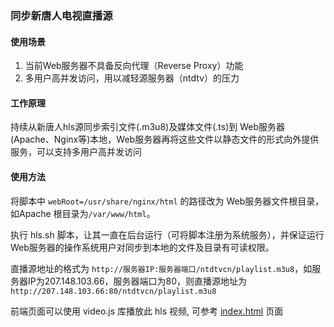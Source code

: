 ### 同步新唐人电视直播源

#### 使用场景
1. 当前Web服务器不具备反向代理（Reverse Proxy）功能
2. 多用户高并发访问，用以减轻源服务器（ntdtv）的压力

#### 工作原理
持续从新唐人hls源同步索引文件(.m3u8)及媒体文件(.ts)到 Web服务器(Apache、Nginx等)本地，Web服务器再将这些文件以静态文件的形式向外提供服务，可以支持多用户高并发访问

#### 使用方法
将脚本中 `webRoot=/usr/share/nginx/html` 的路径改为 Web服务器文件根目录，如Apache 根目录为`/var/www/html`。 

执行 hls.sh 脚本，让其一直在后台运行（可将脚本注册为系统服务），并保证运行 Web服务器的操作系统用户对同步到本地的文件及目录有可读权限。

直播源地址的格式为 `http://服务器IP:服务器端口/ntdtvcn/playlist.m3u8`，如服务器IP为207.148.103.66，服务器端口为80，则直播源地址为 `http://207.148.103.66:80/ntdtvcn/playlist.m3u8`

前端页面可以使用 video.js 库播放此 hls 视频, 可参考 [index.html](pages/index.html) 页面
